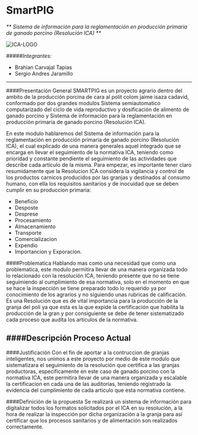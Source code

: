 # SmartPIG

_** Sistema de información para la reglamentación en producción primaria de ganado porcino (Resolución ICA) **_

![ICA-LOGO](https://user-images.githubusercontent.com/50468549/57561359-d9ca4300-7350-11e9-88ac-eed95f94d486.jpg)

#####*Integrantes:*
+ Brahian Carvajal Tapias
+ Sergio Andres Jaramillo 

---
####Presentación General
SMARTPIG es un proyecto agrario dentro del ambito de la producción porcina de cara al polit colom jaime isaza cadavid, conformado por dos grandes modulos Sistema semiautomatico computarizado del ciclo de vida reproductivo y dosificación de alimento de ganado porcino y Sistema de información para la reglamentación en producción primaria de ganado porcino (Resolución ICA).

En este modulo hablaremos del Sistema de información para la reglamentación en producción primaria de ganado porcino (Resolución ICA), el cual explicado de una manera generales aquel integrado que se encarga en llevar el seguimiento de la normativa ICA, teniendo como prioridad y constante pendiente el seguimiento de las actividades que describe cada articulo de la misma. Para empezar, es importante tener claro resumidamente que la Resolucion ICA  considera la vigilancia y control de los productos carnicos producidos por las granjas y destinados al consumo humano, con ella los requisitos sanitarios y de inocuidad que se deben cumplir en su produccion primaria:  

+ Beneficio
+ Desposte
+ Desprese
+ Procesamiento
+ Almacenamiento 
+ Transporte
+ Comercializacion 
+ Expendio
+ Importancion y Exporacion.

####Problematica
Hablando mas como una necesidad que como una problematica, este modulo permitira llevar de una manera organizada todo lo relacionado con la resolución ICA,
teniendo presente que no se tiene seguimiendo al cumplimiento de esa normativa, solo en el momento en que se hace la inspección se tiene preparado todo lo requerido
ya por conocimiento de los agrarios y no siguiendo unas rubricas de calificación. Es una Resolución que es de vital importancia para la producción de la granja del
poli ya que esta es la que expide la certificación que habilita la producción de la gran y por consiguiente se debe de tener sistematizado cada proceso que audita los articulos de la normativa.

####Descripción Proceso Actual
--

####Justificación
Con el fin de aportar a la contruccion de granjas inteligentes, nos unimos a este proyecto por medio de este modulo que sistematizara el seguimiento de la resolución que certifica a las granjas productoras, especificamente en este caso de ganado porcino con la normativa ICA, este permitira llevar de una manera organizada y escalable la certificacion en cada una de las auditorias, teniendo registrado la evidencia del cumplimiento de cada articulo que esta normativa contiene.

####Definición de la propuesta
Se realizará un sistema de información para digitalizar todos los formatos solicitados por el ICA en su resolución, a la hora de realizar la inspección por dicha organización a la granja para así certificar que los procesos sanitarios y de alimentación son realizados correctamente.
